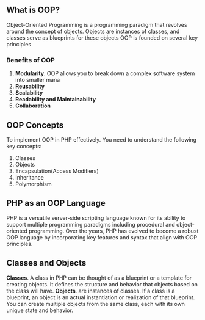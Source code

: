 ## What is OOP?
Object-Oriented Programming is a programming paradigm that revolves around the concept of objects. Objects are instances of classes, and classes serve as blueprints for these objects OOP is founded on several key principles

### Benefits of OOP
1. **Modularity**. OOP allows you to break down a complex software system into smaller mana 
2. **Reusability**
3. **Scalability**
4. **Readability and Maintainability**
5. **Collaboration**


## OOP Concepts
To implement OOP in PHP effectively. You need to understand the following key concepts:
1. Classes
2. Objects
3. Encapsulation(Access Modifiers)
4. Inheritance
5. Polymorphism


## PHP as an OOP Language
PHP is a versatile server-side scripting language known for its ability to support multiple programming paradigms including procedural and object-oriented programming. Over the years, PHP has evolved to become a robust OOP language by incorporating key features and syntax that align with OOP principles. 


## Classes and Objects
**Classes**. A class in PHP can be thought of as a blueprint or a template for creating objects. It defines the structure and behavior that objects based on the class will have.
**Objects**. are instances of classes. If a class is a blueprint, an object is an actual instantiation or realization of that blueprint. You can create multiple objects from the same class, each with its own unique state and behavior. 